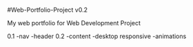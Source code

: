 #Web-Portfolio-Project v0.2

My web portfolio for Web Development Project

0.1
    -nav
    -header
0.2 
    -content
    -desktop responsive
    -animations